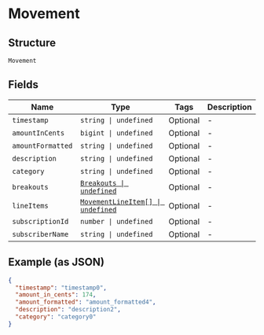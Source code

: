 
# Movement

## Structure

`Movement`

## Fields

| Name | Type | Tags | Description |
|  --- | --- | --- | --- |
| `timestamp` | `string \| undefined` | Optional | - |
| `amountInCents` | `bigint \| undefined` | Optional | - |
| `amountFormatted` | `string \| undefined` | Optional | - |
| `description` | `string \| undefined` | Optional | - |
| `category` | `string \| undefined` | Optional | - |
| `breakouts` | [`Breakouts \| undefined`](../../doc/models/breakouts.md) | Optional | - |
| `lineItems` | [`MovementLineItem[] \| undefined`](../../doc/models/movement-line-item.md) | Optional | - |
| `subscriptionId` | `number \| undefined` | Optional | - |
| `subscriberName` | `string \| undefined` | Optional | - |

## Example (as JSON)

```json
{
  "timestamp": "timestamp0",
  "amount_in_cents": 174,
  "amount_formatted": "amount_formatted4",
  "description": "description2",
  "category": "category0"
}
```

